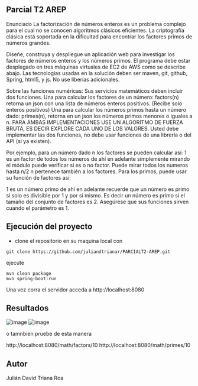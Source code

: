 ## Parcial T2 AREP

Enunciado
La factorización de números enteros es un problema complejo para el cual no se conocen algoritmos clásicos eficientes. La criptografía clásica está soportada en la dificultad para encontrar los factores primos de números grandes.

Diseñe, construya y despliegue un aplicación web para investigar los factores de números enteros y los números primos. El programa debe estar desplegado en tres máquinas virtuales de EC2 de AWS como se describe abajo. Las tecnologías usadas en la solución deben ser maven, git, github, Spring, html5, y js. No use liberías adicionales.


Sobre las funciones numéricas:
Sus servicios matemáticos deben incluir dos funciones. 
Una para calcular los factores de un número: factors(n) retorna un json con una lista de números enteros positivos. (Recibe solo enteros positivos)
Una para calcular los números primos hasta un número dado: primes(n), retorna en un json los números primos menores o iguales a n.
PARA AMBAS IMPLEMENTACIONES USE UN ALGORITMO  DE FUERZA BRUTA, ES DECIR EXPLORE CADA UNO DE LOS VALORES. Usted debe implementar las dos funciones, no debe usar funciones de una librería o del API (si ya existen).

Por ejemplo, para un  número dado n los factores se pueden calcular así:
1 es un factor de todos los números
de ahí en adelante simplemente mirando el módulo puede verificar si es o no factor.
Puede mirar todos los numeros hasta n/2
n pertenece también a los factores.
Para los primos, puede usar su función de factores así:

1 es un número primo
de ahí en adelante recuerde que un número es primo si solo es divisible por 1 y por si mismo.
Es decir un número es primo si el tamaño del conjunto de factores es 2.
Asegúrese que sus funciones sirven cuando el parámetro es 1.

## Ejecución del proyecto 

- clone el repositorio en su maquina local con 

```
git clone https://github.com/juliandtrianar/PARCIALT2-AREP.git
```
ejecute 

```
mvn clean package
mvn spring-boot:run
```
Una vez corra el servidor
acceda a
http://localhost:8080



## Resultados
![image](https://github.com/user-attachments/assets/f65a48ee-b1aa-47e0-a482-396ccb3b504b)
![image](https://github.com/user-attachments/assets/5224647a-0f62-4ff7-a825-620ac980e369)


o tamnbien pruebe de esta manera

http://localhost:8080/math/factors/10
http://localhost:8080/math/primes/10

## Autor

Julián David Triana Roa

